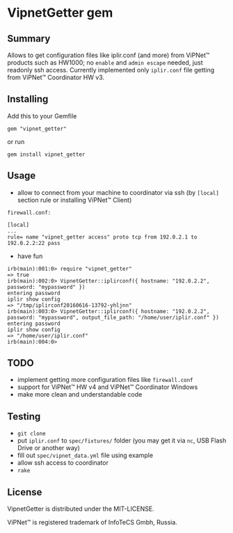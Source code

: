 # VipnetGetter gem

## Summary

Allows to get configuration files like iplir.conf (and more) from ViPNet™ products such as HW1000; no `enable` and `admin escape` needed, just readonly ssh access. Currently implemented only `iplir.conf` file getting from ViPNet™ Coordinator HW v3.

## Installing

Add this to your Gemfile

`gem "vipnet_getter"`

or run

`gem install vipnet_getter`

## Usage

* allow to connect from your machine to coordinator via ssh (by `[local]` section rule or installing ViPNet™ Client)

```
firewall.conf:

[local]
...
rule= name "vipnet_getter access" proto tcp from 192.0.2.1 to 192.0.2.2:22 pass
```

* have fun
```
irb(main):001:0> require "vipnet_getter"
=> true
irb(main):002:0> VipnetGetter::iplirconf({ hostname: "192.0.2.2", password: "mypassword" })
entering password
iplir show config
=> "/tmp/iplirconf20160616-13792-yhljnn"
irb(main):003:0> VipnetGetter::iplirconf({ hostname: "192.0.2.2", password: "mypassword", output_file_path: "/home/user/iplir.conf" })
entering password
iplir show config
=> "/home/user/iplir.conf"
irb(main):004:0>
```

## TODO

* implement getting more configuration files like `firewall.conf`
* support for ViPNet™ HW v4 and ViPNet™ Coordinator Windows
* make more clean and understandable code

## Testing

* `git clone`
* put `iplir.conf` to `spec/fixtures/` folder (you may get it via `nc`, USB Flash Drive or another way)
* fill out `spec/vipnet_data.yml` file using example
* allow ssh access to coordinator
* `rake`

## License

VipnetGetter is distributed under the MIT-LICENSE.

ViPNet™ is registered trademark of InfoTeCS Gmbh, Russia.
